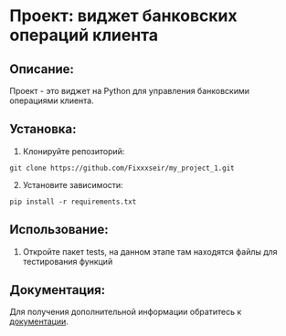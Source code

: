 # Проект: виджет банковских операций клиента

## Описание:

Проект - это виджет на Python для управления банковскими операциями клиента.

## Установка:

1. Клонируйте репозиторий:
```
git clone https://github.com/Fixxxseir/my_project_1.git
```
2. Установите зависимости:
```
pip install -r requirements.txt
```
## Использование:

1. Откройте пакет tests, на данном этапе там находятся файлы для тестирования функций

## Документация:

Для получения дополнительной информации обратитесь к [документации](README.md).
